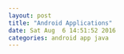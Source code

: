 ```yaml
---
layout: post
title: "Android Applications"
date: Sat Aug  6 14:51:52 2016
categories: android app java
---
```


